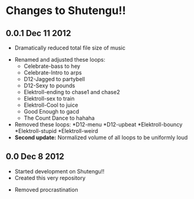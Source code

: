 Changes to Shutengu!!
=====================

0.0.1 Dec 11 2012
-----------------
- Dramatically reduced total file size of music
* Renamed and adjusted these loops:
  * Celebrate-bass to hey
  * Celebrate-Intro to arps
  * D12-Jagged to partybell
  * D12-Sexy to pounds
  * Elektroll-ending to chase1 and chase2
  * Elektroll-sex to train
  * Elektroll-Cool to juice
  * Good Enough to gacd
  * The Count Dance to hahaha
* Removed these loops:
  *D12-menu
  *D12-upbeat
  *Elektroll-bouncy
  *Elektroll-stupid
  *Elektroll-weird
* **Second update:** Normalized volume of all loops to be uniformly loud

0.0 Dec 8 2012
--------------
+ Started development on Shutengu!!
+ Created this very repository
- Removed procrastination